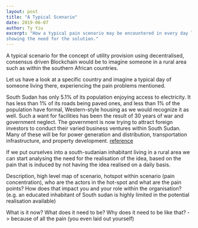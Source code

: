 ```yaml
---
layout: post
title: "A Typical Scenario"
date: 2019-06-07
author: Ty Yiu
excerpt: "How a typical pain scenario may be encountered in every day life,
showing the need for the solution."
---
```


A typical scenario for the concept of utility provision using decentralised,
consensus driven Blockchain would be to imagine someone in a rural area such as
within the southern African countries.

Let us have a look at a specific country and imagine a typical day of someone
living there, experiencing the pain problems mentioned.

South Sudan has only 5.1% of its population enjoying access to electricity. It
has less than 1% of its roads being paved ones, and less than 1% of the
population have formal, Western-style housing as we would recognize it as well.
Such a want for facilities has been the result of 30 years of war and government
neglect. The government is now trying to attract foreign investors to conduct
their varied business ventures within South Sudan. Many of these will be for
power generation and distribution, transportation infrastructure, and property
development.
[reference](https://www.worldatlas.com/articles/countries-with-the-lowest-access-to-electricity.html)

If we put ourselves into a south-sudanian inhabitant living in a rural area we
can start analysing the need for the realisation of the idea, based on the pain
that is induced by not having the idea realised on a daily basis.


Description, high level map of scenario, hotspot within scenario (pain
concentration), who are the actors in the hot-spot and what are the pain points?
How does that impact you and your role within the organisation? (e.g. an
educated inhabitant of South sudan is highly limited in the potential
realisation available)

What is it now? What does it need to be? Why does it need to be like that? ->
because of all the pain (you even laid out yourself)

